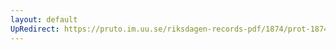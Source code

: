 ```yaml
---
layout: default
UpRedirect: https://pruto.im.uu.se/riksdagen-records-pdf/1874/prot-1874--fk--502/prot-1874--fk--502_026.pdf
---
```

